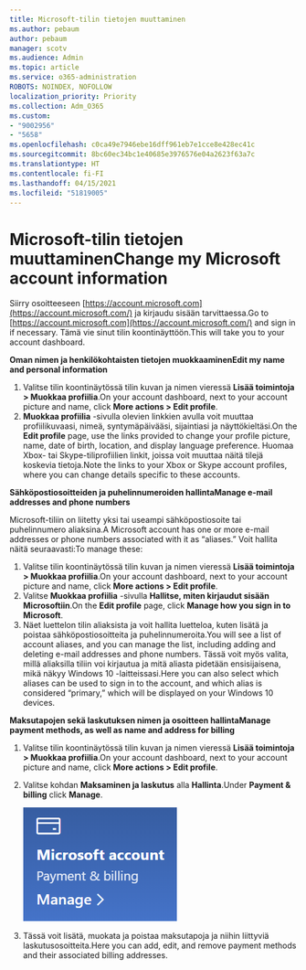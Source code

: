 ```yaml
---
title: Microsoft-tilin tietojen muuttaminen
ms.author: pebaum
author: pebaum
manager: scotv
ms.audience: Admin
ms.topic: article
ms.service: o365-administration
ROBOTS: NOINDEX, NOFOLLOW
localization_priority: Priority
ms.collection: Adm_O365
ms.custom:
- "9002956"
- "5658"
ms.openlocfilehash: c0ca49e7946ebe16dff961eb7e1cce8e428ec41c
ms.sourcegitcommit: 8bc60ec34bc1e40685e3976576e04a2623f63a7c
ms.translationtype: HT
ms.contentlocale: fi-FI
ms.lasthandoff: 04/15/2021
ms.locfileid: "51819005"
---
```

# <a name="change-my-microsoft-account-information"></a><span data-ttu-id="d1244-102">Microsoft-tilin tietojen muuttaminen</span><span class="sxs-lookup"><span data-stu-id="d1244-102">Change my Microsoft account information</span></span>

<span data-ttu-id="d1244-103">Siirry osoitteeseen [https://account.microsoft.com](https://account.microsoft.com/) ja kirjaudu sisään tarvittaessa.</span><span class="sxs-lookup"><span data-stu-id="d1244-103">Go to [https://account.microsoft.com](https://account.microsoft.com/) and sign in if necessary.</span></span> <span data-ttu-id="d1244-104">Tämä vie sinut tilin koontinäyttöön.</span><span class="sxs-lookup"><span data-stu-id="d1244-104">This will take you to your account dashboard.</span></span>  

<span data-ttu-id="d1244-105">**Oman nimen ja henkilökohtaisten tietojen muokkaaminen**</span><span class="sxs-lookup"><span data-stu-id="d1244-105">**Edit my name and personal information**</span></span>

1. <span data-ttu-id="d1244-106">Valitse tilin koontinäytössä tilin kuvan ja nimen vieressä **Lisää toimintoja > Muokkaa profiilia**.</span><span class="sxs-lookup"><span data-stu-id="d1244-106">On your account dashboard, next to your account picture and name, click **More actions > Edit profile**.</span></span>
2. <span data-ttu-id="d1244-107">**Muokkaa profiilia** -sivulla olevien linkkien avulla voit muuttaa profiilikuvaasi, nimeä, syntymäpäivääsi, sijaintiasi ja näyttökieltäsi.</span><span class="sxs-lookup"><span data-stu-id="d1244-107">On the **Edit profile** page, use the links provided to change your profile picture, name, date of birth, location, and display language preference.</span></span> <span data-ttu-id="d1244-108">Huomaa Xbox- tai Skype-tiliprofiilien linkit, joissa voit muuttaa näitä tilejä koskevia tietoja.</span><span class="sxs-lookup"><span data-stu-id="d1244-108">Note the links to your Xbox or Skype account profiles, where you can change details specific to these accounts.</span></span>

<span data-ttu-id="d1244-109">**Sähköpostiosoitteiden ja puhelinnumeroiden hallinta**</span><span class="sxs-lookup"><span data-stu-id="d1244-109">**Manage e-mail addresses and phone numbers**</span></span>

<span data-ttu-id="d1244-110">Microsoft-tiliin on liitetty yksi tai useampi sähköpostiosoite tai puhelinnumero aliaksina.</span><span class="sxs-lookup"><span data-stu-id="d1244-110">A Microsoft account has one or more e-mail addresses or phone numbers associated with it as “aliases.”</span></span> <span data-ttu-id="d1244-111">Voit hallita näitä seuraavasti:</span><span class="sxs-lookup"><span data-stu-id="d1244-111">To manage these:</span></span>

1. <span data-ttu-id="d1244-112">Valitse tilin koontinäytössä tilin kuvan ja nimen vieressä **Lisää toimintoja > Muokkaa profiilia**.</span><span class="sxs-lookup"><span data-stu-id="d1244-112">On your account dashboard, next to your account picture and name, click **More actions > Edit profile**.</span></span>
2. <span data-ttu-id="d1244-113">Valitse **Muokkaa profiilia** -sivulla **Hallitse, miten kirjaudut sisään Microsoftiin**.</span><span class="sxs-lookup"><span data-stu-id="d1244-113">On the **Edit profile** page, click **Manage how you sign in to Microsoft**.</span></span> 
3. <span data-ttu-id="d1244-114">Näet luettelon tilin aliaksista ja voit hallita luetteloa, kuten lisätä ja poistaa sähköpostiosoitteita ja puhelinnumeroita.</span><span class="sxs-lookup"><span data-stu-id="d1244-114">You will see a list of account aliases, and you can manage the list, including adding and deleting e-mail addresses and phone numbers.</span></span> <span data-ttu-id="d1244-115">Tässä voit myös valita, millä aliaksilla tiliin voi kirjautua ja mitä aliasta pidetään ensisijaisena, mikä näkyy Windows 10 -laitteissasi.</span><span class="sxs-lookup"><span data-stu-id="d1244-115">Here you can also select which aliases can be used to sign in to the account, and which alias is considered “primary,” which will be displayed on your Windows 10 devices.</span></span>

<span data-ttu-id="d1244-116">**Maksutapojen sekä laskutuksen nimen ja osoitteen hallinta**</span><span class="sxs-lookup"><span data-stu-id="d1244-116">**Manage payment methods, as well as name and address for billing**</span></span> 

1. <span data-ttu-id="d1244-117">Valitse tilin koontinäytössä tilin kuvan ja nimen vieressä **Lisää toimintoja > Muokkaa profiilia**.</span><span class="sxs-lookup"><span data-stu-id="d1244-117">On your account dashboard, next to your account picture and name, click **More actions > Edit profile**.</span></span>
2. <span data-ttu-id="d1244-118">Valitse kohdan **Maksaminen ja laskutus** alla **Hallinta**.</span><span class="sxs-lookup"><span data-stu-id="d1244-118">Under **Payment & billing** click **Manage**.</span></span>

    ![Hallitse maksutapoja ja laskutusta](media/manage-account.png)

3. <span data-ttu-id="d1244-120">Tässä voit lisätä, muokata ja poistaa maksutapoja ja niihin liittyviä laskutusosoitteita.</span><span class="sxs-lookup"><span data-stu-id="d1244-120">Here you can add, edit, and remove payment methods and their associated billing addresses.</span></span> 
